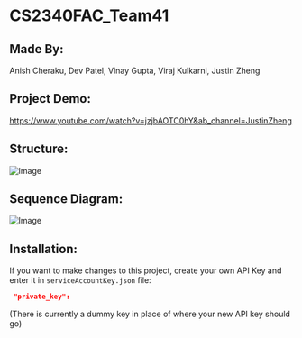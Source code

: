 # CS2340FAC_Team41

## Made By:
Anish Cheraku, Dev Patel, Vinay Gupta, Viraj Kulkarni, Justin Zheng


## Project Demo:
https://www.youtube.com/watch?v=jzjbAOTC0hY&ab_channel=JustinZheng

## Structure:
![Image](https://github.com/user-attachments/assets/31ef2c74-2011-4467-80f0-ee941d1bac5b)

## Sequence Diagram:
![Image](https://github.com/user-attachments/assets/c020910e-70bb-4b3d-97be-1ac373906f25)

## Installation:
If you want to make changes to this project, create your own API Key and enter it in `serviceAccountKey.json` file: 
  ```json
   "private_key":
   ```
(There is currently a dummy key in place of where your new API key should go)

